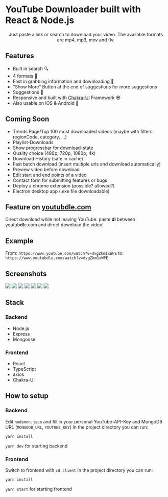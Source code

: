 # YouTube Downloader built with React & Node.js

<p align="center">
Just paste a link or search to download your video. The available formats are mp4, mp3, mov and flv.
</p>

## Features

- Built in search 🔍
- 4 formats 🤘
- Fast in grabbing information and downloading 🚀
- "Show More" Button at the end of suggestions for more suggestions
- Suggestions 🦾
- Responsive and built with [Chakra-UI](https://chakra-ui.com/) Framework 😎
- Also usable on iOS & Android 📱

## Coming Soon

- Trends Page/Top 100 most downloaded videos (maybe with filters: regionCode, category, ...)
- Playlist-Downloads
- Show progressbar for download-state
- Quality choice (480p, 720p, 1080p, 4k)
- Download History (safe in cache)
- Fast batch download (insert multiple urls and download automatically)
- Preview video before download
- Edit start and end points of a video
- Contact form for submitting features or bugs
- Deploy a chrome extension (possible? allowed?)
- Electron desktop app (.exe file downloadable)

## Feature on [youtubdle.com](https://youtubdle.com)

Direct download while not leaving YouTube: paste **dl** between youtub**dl**e.com and direct download the video!

## Example

From: `https://www.youtube.com/watch?v=dvgZkm1xWPE` to: `https://www.youtubdle.com/watch?v=dvgZkm1xWPE`

## Screenshots

![](https://raw.githubusercontent.com/bennymeier/new-youtube-downloader/master/.github/download_preview.png)
![](https://raw.githubusercontent.com/bennymeier/new-youtube-downloader/master/.github/suggestions.png)
![](https://raw.githubusercontent.com/bennymeier/new-youtube-downloader/master/.github/download_preview_dark.png)
![](https://raw.githubusercontent.com/bennymeier/new-youtube-downloader/master/.github/suggestions_dark.png)
![](https://raw.githubusercontent.com/bennymeier/new-youtube-downloader/master/.github/download_preview_loading.png)
![](https://raw.githubusercontent.com/bennymeier/new-youtube-downloader/master/.github/suggestions_loading.png)
![](https://raw.githubusercontent.com/bennymeier/new-youtube-downloader/master/.github/changelog.png)

## Stack

### Backend

- Node.js
- Express
- Mongoose

### Frontend

- React
- TypeScript
- axios
- Chakra-UI

## How to setup

### Backend

Edit `nodemon.json` and fill in your personal YouTube-API-Key and MongoDB URL (`MONGODB_URL`, `YOUTUBE_KEY`)
In the project directory you can run:

`yarn install`

`yarn dev` for starting backend

### Frontend

Switch to frontend with `cd client`
In the project directory you can run:

`yarn install`

`yarn start` for starting frontend
